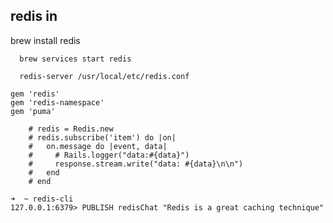 ## redis in
brew install redis

```
  brew services start redis
```

```
  redis-server /usr/local/etc/redis.conf

```


```
gem 'redis'
gem 'redis-namespace'
gem 'puma'

```


```
    # redis = Redis.new
    # redis.subscribe('item') do |on|
    #   on.message do |event, data|
    #     # Rails.logger("data:#{data}")
    #     response.stream.write("data: #{data}\n\n")
    #   end
    # end
```


```
➜  ~ redis-cli
127.0.0.1:6379> PUBLISH redisChat "Redis is a great caching technique"
```